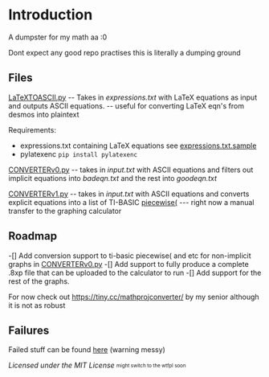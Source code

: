 # Introduction

A dumpster for my math aa :0

Dont expect any good repo practises this is literally a dumping ground

## Files

[LaTeXTOASCII.py](/LaTeXTOASCII/LaTeXTOASCII.py) -- Takes in _expressions.txt_ with LaTeX equations as input and outputs ASCII equations. -- useful for converting LaTeX eqn's from desmos into plaintext

Requirements:

- expressions.txt containing LaTeX equations see [expressions.txt.sample](/LaTeXTOASCII/expressions.txt.sample)
- pylatexenc `pip install pylatexenc`

[CONVERTERv0.py](/CONVERTER/CONVERTERv0.py) -- takes in _input.txt_ with ASCII equations and filters out implicit equations into _badeqn.txt_ and the rest into _goodeqn.txt_

[CONVERTERv1.py](/CONVERTER/CONVERTERv1.py) -- takes in _input.txt_ with ASCII equations and converts explicit equations into a list of TI-BASIC [piecewise(](http://tibasicdev.wikidot.com/piecewise) --- right now a manual transfer to the graphing calculator

## Roadmap

-[] Add conversion support to ti-basic piecewise( and etc for non-implicit graphs in [CONVERTERv0.py](/CONVERTER/CONVERTERv0.py)
-[] Add support to fully produce a complete .8xp file that can be uploaded to the calculator to run
-[] Add support for the rest of the graphs.

For now check out <https://tiny.cc/mathprojconverter/> by my senior although it is not as robust

## Failures

Failed stuff can be found [here](/failed%20stuff/) (warning messy)

_Licensed under the MIT License_
<sub><sup>might switch to the wtfpl soon</sup></sub>
